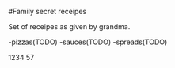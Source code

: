 #Family secret receipes

Set of receipes as given by grandma.

-pizzas(TODO)
-sauces(TODO)
-spreads(TODO)

1234
57